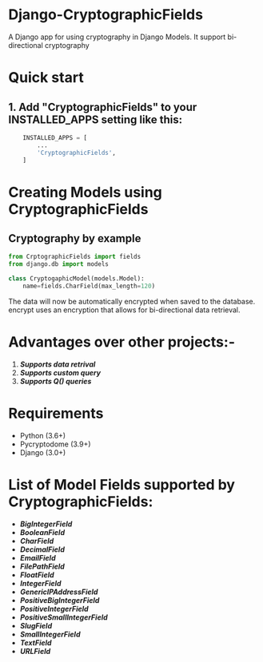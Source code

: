 # Django-CryptographicFields
A Django app for using cryptography in Django Models. It support bi-directional cryptography  
# Quick start
## 1. Add "CryptographicFields" to your INSTALLED_APPS setting like this:
``` py
    INSTALLED_APPS = [
        ...
        'CryptographicFields',
    ]
```
# Creating Models using CryptographicFields
## Cryptography by example
```py
from CrptographicFields import fields
from django.db import models

class CryptogaphicModel(models.Model):
    name=fields.CharField(max_length=120)
```
The data will now be automatically encrypted when saved to the database. encrypt uses an encryption that allows for bi-directional data retrieval.

# Advantages over other projects:-
1. **_Supports data retrival_**
2. **_Supports custom query_**
3. **_Supports Q() queries_**

# Requirements
* Python (3.6+)
* Pycryptodome (3.9+)
* Django (3.0+)
# List of Model Fields supported by CryptographicFields:
* ___BigIntegerField___
* ___BooleanField___
* ___CharField___
* ___DecimalField___
* ___EmailField___
* ___FilePathField___
* ___FloatField___
* ___IntegerField___
* ___GenericIPAddressField___
* ___PositiveBigIntegerField___
* ___PositiveIntegerField___
* ___PositiveSmallIntegerField___
* ___SlugField___
* ___SmallIntegerField___
* ___TextField___
* ___URLField___
